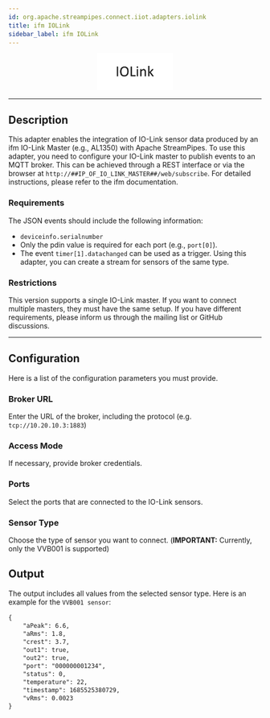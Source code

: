 ```yaml
---
id: org.apache.streampipes.connect.iiot.adapters.iolink
title: ifm IOLink
sidebar_label: ifm IOLink
---
```


<!--
  ~ Licensed to the Apache Software Foundation (ASF) under one or more
  ~ contributor license agreements.  See the NOTICE file distributed with
  ~ this work for additional information regarding copyright ownership.
  ~ The ASF licenses this file to You under the Apache License, Version 2.0
  ~ (the "License"); you may not use this file except in compliance with
  ~ the License.  You may obtain a copy of the License at
  ~
  ~    http://www.apache.org/licenses/LICENSE-2.0
  ~
  ~ Unless required by applicable law or agreed to in writing, software
  ~ distributed under the License is distributed on an "AS IS" BASIS,
  ~ WITHOUT WARRANTIES OR CONDITIONS OF ANY KIND, either express or implied.
  ~ See the License for the specific language governing permissions and
  ~ limitations under the License.
  ~
  -->



<p align="center"> 
    <img src="/img/pipeline-elements/org.apache.streampipes.connect.iiot.adapters.iolink/icon.png" width="150px;" class="pe-image-documentation"/>
</p>

***

## Description

This adapter enables the integration of IO-Link sensor data produced by an ifm IO-Link Master
(e.g., AL1350) with Apache StreamPipes. To use this adapter, you need to configure your IO-Link
master to publish events to an MQTT broker. This can be achieved through a REST interface or via
the browser at `http://##IP_OF_IO_LINK_MASTER##/web/subscribe`. For detailed instructions,
please refer to the ifm documentation.

### Requirements
The JSON events should include the following information:
- `deviceinfo.serialnumber`
- Only the pdin value is required for each port (e.g., `port[0]`).
- The event `timer[1].datachanged` can be used as a trigger.
Using this adapter, you can create a stream for sensors of the same type.

### Restrictions
This version supports a single IO-Link master. If you want to connect multiple masters, they must have the same setup.
If you have different requirements, please inform us through the mailing list or GitHub discussions.

***

## Configuration

Here is a list of the configuration parameters you must provide.

### Broker URL

Enter the URL of the broker, including the protocol (e.g. `tcp://10.20.10.3:1883`)

### Access Mode

If necessary, provide broker credentials.

### Ports

Select the ports that are connected to the IO-Link sensors.

### Sensor Type

Choose the type of sensor you want to connect. (**IMPORTANT:** Currently, only the VVB001 is supported)

## Output

The output includes all values from the selected sensor type. Here is an example for the `VVB001 sensor`:
```
{
    "aPeak": 6.6,
    "aRms": 1.8,
    "crest": 3.7,
    "out1": true,
    "out2": true,
    "port": "000000001234",
    "status": 0,
    "temperature": 22,
    "timestamp": 1685525380729,
    "vRms": 0.0023
}
```
